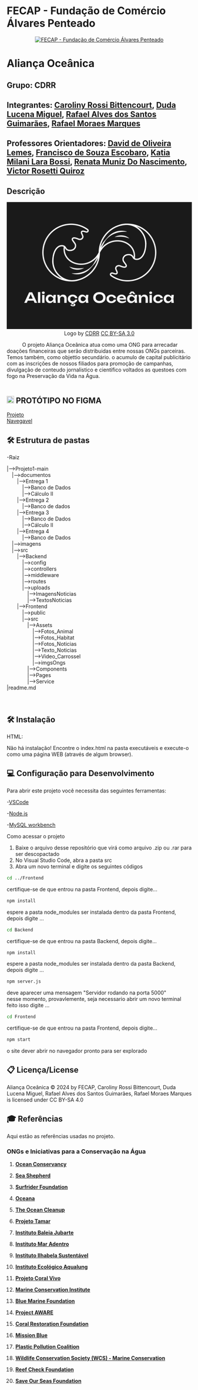 # FECAP - Fundação de Comércio Álvares Penteado

<p align="center">
<a href= "https://www.fecap.br/"><img src="https://encrypted-tbn0.gstatic.com/images?q=tbn:ANd9GcRhZPrRa89Kma0ZZogxm0pi-tCn_TLKeHGVxywp-LXAFGR3B1DPouAJYHgKZGV0XTEf4AE&usqp=CAU" alt="FECAP - Fundação de Comércio Álvares Penteado" border="0"></a>
</p>

# Aliança Oceânica

## Grupo: CDRR

## Integrantes: <a href="">Caroliny Rossi Bittencourt</a>, <a href="">Duda Lucena Miguel</a>, <a href="">Rafael Alves dos Santos Guimarães</a>, <a href="">Rafael Moraes Marques</a>

## Professores Orientadores: <a href="">David de Oliveira Lemes</a>, <a href="">Francisco de Souza Escobaro</a>, <a href="">Katia Milani Lara Bossi</a>, <a href="">Renata Muniz Do Nascimento</a>, <a href="">Victor Rosetti Quiroz</a>



## Descrição

<p align="center">
<img src="https://github.com/2024-2-MCC2/Projeto1/blob/main/imagens/Banner.png?raw=true" border="0">
  Logo by <a href="">CDRR</a> <a rel="license" href="https://creativecommons.org/licenses/by-sa/3.0/">CC BY-SA 3.0</a> 

&emsp;&emsp;&emsp;O projeto Aliança Oceânica atua como uma ONG para arrecadar doações financeiras que serão distribuidas entre nossas ONGs parceiras. Temos também, como objettio secundário. o acumulo de capital publicitário com as inscrições de nossos filiados para promoção de campanhas, divulgação de conteudo jornalistico e cientifico voltados as questoes com fogo na Preservação da Vida na Água.
<br><br>

## <img src="https://img.icons8.com/?size=100&id=zfHRZ6i1Wg0U&format=png&color=000000" width="20" height="20"/> PROTÓTIPO NO FIGMA 


 <a href = "https://www.figma.com/design/IsuMlfoVd8VCWlWo8kVclq/Alian%C3%A7a-Oce%C3%A2nica---Prot%C3%B3tipo?node-id=52-917&t=jZHCTz42k0mQOkIo-1">Projeto</a>
 <br>
 <a href = "https://www.figma.com/proto/IsuMlfoVd8VCWlWo8kVclq/Alian%C3%A7a-Oce%C3%A2nica---Prot%C3%B3tipo?node-id=52-918&node-type=frame&t=HdW5qPesPOIsPtyW-1&scaling=min-zoom&content-scaling=fixed&page-id=52%3A917">Navegavel</a>
## 🛠 Estrutura de pastas

-Raiz<br>

|-->Projeto1-main<br>
&emsp;|-->documentos<br>
&emsp;&emsp;|-->Entrega 1<br>
&emsp;&emsp;&emsp;|-->Banco de Dados<br>
&emsp;&emsp;&emsp;|-->Cálculo II<br>
&emsp;&emsp;|-->Entrega 2<br>
&emsp;&emsp;&emsp;|-->Banco de dados<br>
&emsp;&emsp;|-->Entrega 3<br>
&emsp;&emsp;&emsp;|-->Banco de Dados<br>
&emsp;&emsp;&emsp;|-->Cálculo II<br>
&emsp;&emsp;|-->Entrega 4<br>
&emsp;&emsp;&emsp;|-->Banco de Dados<br>
&emsp;|-->imagens<br>
&emsp;|-->src<br>
&emsp;&emsp;|-->Backend<br>
&emsp;&emsp;&emsp;|-->config<br>
&emsp;&emsp;&emsp;|-->controllers<br>
&emsp;&emsp;&emsp;|-->middleware<br>
&emsp;&emsp;&emsp;|-->routes<br>
&emsp;&emsp;&emsp;|-->uploads<br>
&emsp;&emsp;&emsp;&emsp;|-->ImagensNoticias<br>
&emsp;&emsp;&emsp;&emsp;|-->TextosNoticias<br>
&emsp;&emsp;|-->Frontend<br>
&emsp;&emsp;&emsp;|-->public<br>
&emsp;&emsp;&emsp;|-->src<br>
&emsp;&emsp;&emsp;&emsp;|-->Assets<br>
&emsp;&emsp;&emsp;&emsp;&emsp;|-->Fotos_Animal<br>
&emsp;&emsp;&emsp;&emsp;&emsp;|-->Fotos_Habitat<br>
&emsp;&emsp;&emsp;&emsp;&emsp;|-->Fotos_Noticias<br>
&emsp;&emsp;&emsp;&emsp;&emsp;|-->Texto_Noticias<br>
&emsp;&emsp;&emsp;&emsp;&emsp;|-->Video_Carrossel<br>
&emsp;&emsp;&emsp;&emsp;&emsp;|-->imgsOngs<br>
&emsp;&emsp;&emsp;&emsp;|-->Components<br>
&emsp;&emsp;&emsp;&emsp;|-->Pages<br>
&emsp;&emsp;&emsp;&emsp;|-->Service<br>
|readme.md<br>
<br><br>

## 🛠 Instalação
HTML:

Não há instalação! Encontre o index.html na pasta executáveis e execute-o como uma página WEB (através de algum browser).


## 💻 Configuração para Desenvolvimento

Para abrir este projeto você necessita das seguintes ferramentas:

-<a href="https://code.visualstudio.com">VSCode</a>

-<a href="https://nodejs.org/pt">Node.js</a>

-<a href="https://www.mysql.com/products/workbench/">MySQL workbench</a>

Como acessar o projeto
1. Baixe o arquivo desse repositório que virá como arquivo .zip ou .rar para ser descopactado
2. No Visual Studio Code, abra a pasta src
3. Abra um novo terminal e digite os seguintes códigos
```bash
cd ../Frontend
```
certifique-se de que entrou na pasta Frontend, depois digite...
```bash
npm install 
```
espere a pasta node_modules ser instalada dentro da pasta Frontend, depois digite ...
```bash
cd Backend
```
certifique-se de que entrou na pasta Backend, depois digite...
```bash
npm install 
```
espere a pasta node_modules ser instalada dentro da pasta Backend, depois digite ...
```bash
npm server.js
```
deve aparecer uma mensagem "Servidor rodando na porta 5000" <br>
nesse momento, provavlemente, seja necessario abrir um novo terminal<br>
feito isso digite ...
```bash
cd Frontend
```
certifique-se de que entrou na pasta Frontend, depois digite...
```bash
npm start
```
o site dever abrir no navegador pronto para ser explorado

## 📋 Licença/License
Aliança Oceânica © 2024 by FECAP, Caroliny Rossi Bittencourt, Duda Lucena Miguel, Rafael Alves dos Santos Guimarães, Rafael Moraes Marques is licensed under CC BY-SA 4.0 

## 🎓 Referências

Aqui estão as referências usadas no projeto.

### ONGs e Iniciativas para a Conservação na Água

1. **[Ocean Conservancy](https://oceanconservancy.org)** 

2. **[Sea Shepherd](https://seashepherd.org)** 

3. **[Surfrider Foundation](https://www.surfrider.org)** 

4. **[Oceana](https://oceana.org)** 

5. **[The Ocean Cleanup](https://theoceancleanup.com)** 

6. **[Projeto Tamar](https://www.tamar.org.br)** 

7. **[Instituto Baleia Jubarte](https://baleiajubarte.org.br)**

8. **[Instituto Mar Adentro](https://www.maradentro.org.br)** 

9. **[Instituto Ilhabela Sustentável](https://ilhabelasustentavel.org.br)** 

10. **[Instituto Ecológico Aqualung](https://institutoaqualung.com.br)** 

11. **[Projeto Coral Vivo](https://www.coralvivo.org.br)** 

12. **[Marine Conservation Institute](https://marine-conservation.org)** 

13. **[Blue Marine Foundation](https://www.bluemarinefoundation.com)** 

14. **[Project AWARE](https://www.projectaware.org)**

15. **[Coral Restoration Foundation](https://www.coralrestoration.org)** 

16. **[Mission Blue](https://mission-blue.org)** 

17. **[Plastic Pollution Coalition](https://www.plasticpollutioncoalition.org)**

18. **[Wildlife Conservation Society (WCS) - Marine Conservation](https://www.wcs.org/our-work/oceans)**

19. **[Reef Check Foundation](https://www.reefcheck.org)**

20. **[Save Our Seas Foundation](https://saveourseas.com)** 


